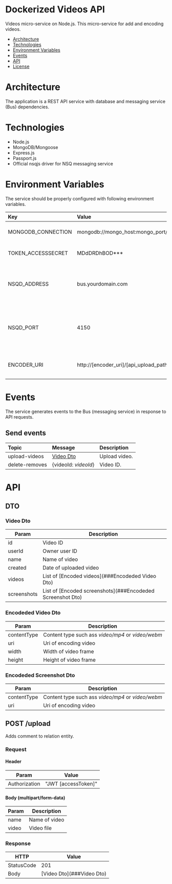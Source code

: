 # Dockerized Videos API
Videos micro-service on Node.js. This micro-service for add and encoding videos.

* [Architecture](#architecture)
* [Technologies](#technologies)
* [Environment Variables](#environment-variables)
* [Events](#events)
* [API](#api)
* [License](#license)

# Architecture
The application is a REST API service with database and messaging service (Bus) dependencies.

# Technologies
* Node.js
* MongoDB/Mongoose
* Express.js
* Passport.js
* Official nsqjs driver for NSQ messaging service

# Environment Variables
The service should be properly configured with following environment variables.

Key | Value | Description
:-- | :-- | :-- 
MONGODB_CONNECTION | mongodb://mongo_host:mongo_port/videos | MongoDB connection string.
TOKEN_ACCESSSECRET | MDdDRDhBOD*** | Access token secret.
NSQD_ADDRESS | bus.yourdomain.com | A hostname or an IP address of the NSQD running instance.
NSQD_PORT | 4150 | A TCP port number of the NSQD running instance to publish events.
ENCODER_URI | http://[encoder_uri]/[api_upload_path] | Uri of [Shiva](https://github.com/clickberry/video-encoder) encoder for uploading video.

# Events
The service generates events to the Bus (messaging service) in response to API requests.

## Send events

Topic | Message | Description
:-- | :-- | :--
upload-videos | [Video Dto](###Video-Dto) | Upload video.
delete-removes | {videoId: *videoId*} | Video ID.

# API
## DTO
### Video Dto
| Param   | Description |
|----------|-------------|
| id     | Video ID|
| userId     | Owner user ID|
| name     | Name of video|
| created     | Date of uploaded video|
| videos     | List of [Encoded videos](###Encodeded Video Dto)|
| screenshots     | List of [Encoded screenshots](###Encodeded Screenshot Dto)|

### Encodeded Video Dto
| Param   | Description |
|----------|-------------|
| contentType     | Content type such ass *video/mp4* or *video/webm*|
| uri     | Uri of encoding video|
| width     | Width of video frame|
| height     | Height of video frame |

### Encodeded Screenshot Dto
| Param   | Description |
|----------|-------------|
| contentType     | Content type such ass *video/mp4* or *video/webm*|
| uri     | Uri of encoding video|

## POST /upload
Adds comment to relation entity.

### Request
#### Header
| Param   | Value |
|----------|-------------|
| Authorization     | "JWT [accessToken]" |
#### Body (multipart/form-data)
| Param    | Description |
|----------|-------------|
| name    | Name of video       |
| video    | Video file       |

### Response
| HTTP       |      Value                                                         |
|------------|--------------------------------------------------------------------|
| StatusCode | 201                                                                |
| Body |  [Video Dto](###Video Dto)                                                             |
